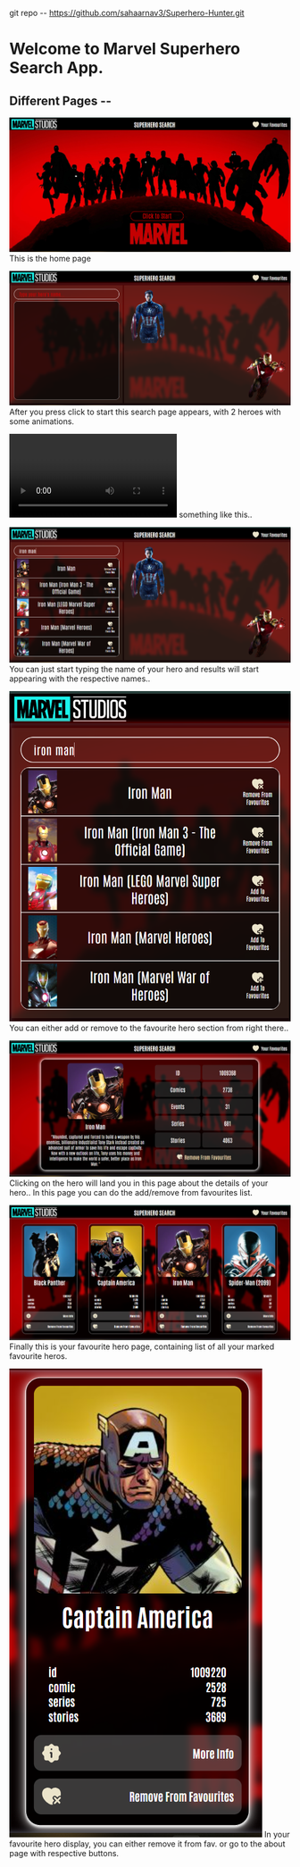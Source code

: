 git repo --  https://github.com/sahaarnav3/Superhero-Hunter.git

# Welcome to Marvel Superhero Search App.

## Different Pages -- 

![Home Page](image.png)
This is the home page

![start](image-1.png)
After you press click to start this search page appears, with 2 heroes with some animations.

<video controls src="20240520-1126-34.7660116.mp4" title="Title"></video>
something like this..

![search](image-2.png)
You can just start typing the name of your hero and results will start appearing with the respective names..

![search](image-3.png)
You can either add or remove to the favourite hero section from right there..

![hero-details](image-4.png)
Clicking on the hero will land you in this page about the details of your hero..
In this page you can do the add/remove from favourites list.

![favourites](image-5.png)
Finally this is your favourite hero page, containing list of all your marked favourite heros. 


![fav-hero](image-6.png)
In your favourite hero display, you can either remove it from fav. or go to the about page with respective buttons.
